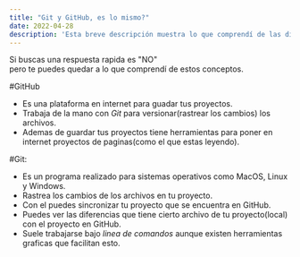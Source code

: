 ```yaml
---
title: "Git y GitHub, es lo mismo?"
date: 2022-04-28
description: 'Esta breve descripción muestra lo que comprendí de las diferencias entre Git y GitHub'
---
```


Si buscas una respuesta rapida es "NO"<br>
pero te puedes quedar a lo que comprendí de estos conceptos.

#GitHub
- Es una plataforma en internet para guadar tus proyectos.
- Trabaja de la mano con *Git* para versionar(rastrear los cambios) los archivos.
- Ademas de guardar tus proyectos tiene herramientas para poner en internet proyectos de paginas(como el que estas leyendo).

#Git:
- Es un programa realizado para sistemas operativos como MacOS, Linux y Windows.
- Rastrea los cambios de los archivos en tu proyecto.
- Con el puedes sincronizar tu proyecto que se encuentra en GitHub.
- Puedes ver las diferencias que tiene cierto archivo de tu proyecto(local) con el proyecto en GitHub.
- Suele trabajarse bajo *linea de comandos* aunque existen herramientas graficas que facilitan esto.

